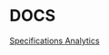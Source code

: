 # DOCS

<a href="https://docs.google.com/document/d/1dr07qxwcgumADthS6ph5fJ0olftSyQItp63-naFt5HQ/edit?ts=56425b49" target="_blank">
  Specifications
</a>

<a href="https://docs.google.com/spreadsheets/d/1hgqLdmi1830DXiwSbT1IcSPVkTp4zn_HxKB7zo-7tzc/edit?ts=56425c13#gid=0" target="_blank">
  Analytics
</a>
